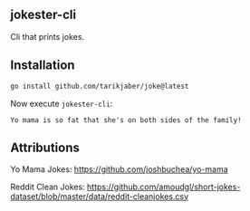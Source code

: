 ## jokester-cli
Cli that prints jokes.

## Installation
```bash
go install github.com/tarikjaber/joke@latest
```

Now execute `jokester-cli`:
```
Yo mama is so fat that she's on both sides of the family!
```

## Attributions
Yo Mama Jokes: https://github.com/joshbuchea/yo-mama 

Reddit Clean Jokes: https://github.com/amoudgl/short-jokes-dataset/blob/master/data/reddit-cleanjokes.csv

